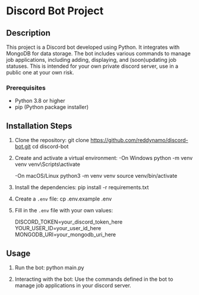 # Discord Bot Project

## Description
This project is a Discord bot developed using Python. It integrates with MongoDB for data storage. The bot includes various commands to manage job applications, including adding, displaying, and (soon)updating job statuses. This is intended for your own private discord server, use in a public one at your own risk. 


### Prerequisites
- Python 3.8 or higher
- pip (Python package installer)

## Installation Steps
1. Clone the repository:
    git clone https://github.com/reddynamo/discord-bot.git
    cd discord-bot

2. Create and activate a virtual environment:
    -On Windows
    python -m venv venv
    venv\Scripts\activate

    -On macOS/Linux
    python3 -m venv venv
    source venv/bin/activate

3. Install the dependencies:
    pip install -r requirements.txt

4. Create a `.env` file:
    cp .env.example .env

5. Fill in the `.env` file with your own values:
    
    DISCORD_TOKEN=your_discord_token_here
    YOUR_USER_ID=your_user_id_here
    MONGODB_URI=your_mongodb_uri_here
    

## Usage
1. Run the bot:
    python main.py
    
2. Interacting with the bot:
    Use the commands defined in the bot to manage job applications in your discord server.

